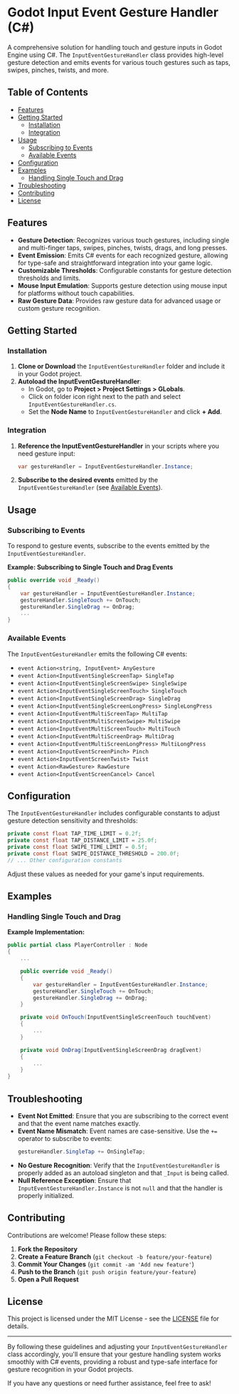 # Godot Input Event Gesture Handler (C#)

A comprehensive solution for handling touch and gesture inputs in Godot Engine using C#. The `InputEventGestureHandler` class provides high-level gesture detection and emits events for various touch gestures such as taps, swipes, pinches, twists, and more.

## Table of Contents

- [Features](#features)
- [Getting Started](#getting-started)
  - [Installation](#installation)
  - [Integration](#integration)
- [Usage](#usage)
  - [Subscribing to Events](#subscribing-to-events)
  - [Available Events](#available-events)
- [Configuration](#configuration)
- [Examples](#examples)
  - [Handling Single Touch and Drag](#handling-single-touch-and-drag)
- [Troubleshooting](#troubleshooting)
- [Contributing](#contributing)
- [License](#license)

## Features

- **Gesture Detection**: Recognizes various touch gestures, including single and multi-finger taps, swipes, pinches, twists, drags, and long presses.
- **Event Emission**: Emits C# events for each recognized gesture, allowing for type-safe and straightforward integration into your game logic.
- **Customizable Thresholds**: Configurable constants for gesture detection thresholds and limits.
- **Mouse Input Emulation**: Supports gesture detection using mouse input for platforms without touch capabilities.
- **Raw Gesture Data**: Provides raw gesture data for advanced usage or custom gesture recognition.

## Getting Started

### Installation

1. **Clone or Download** the `InputEventGestureHandler` folder and include it in your Godot project.
2. **Autoload the InputEventGestureHandler**:
   - In Godot, go to **Project > Project Settings > GLobals**.
   - Click on folder icon right next to the path and select `InputEventGestureHandler.cs`.
   - Set the **Node Name** to `InputEventGestureHandler` and click **+ Add**.

### Integration

1. **Reference the InputEventGestureHandler** in your scripts where you need gesture input:
   ```csharp
   var gestureHandler = InputEventGestureHandler.Instance;
   ```
2. **Subscribe to the desired events** emitted by the `InputEventGestureHandler` (see [Available Events](#available-events)).

## Usage

### Subscribing to Events

To respond to gesture events, subscribe to the events emitted by the `InputEventGestureHandler`.

**Example: Subscribing to Single Touch and Drag Events**

```csharp
public override void _Ready()
{
    var gestureHandler = InputEventGestureHandler.Instance;
    gestureHandler.SingleTouch += OnTouch;
    gestureHandler.SingleDrag += OnDrag;
    ...
}
```

### Available Events

The `InputEventGestureHandler` emits the following C# events:

- `event Action<string, InputEvent> AnyGesture`
- `event Action<InputEventSingleScreenTap> SingleTap`
- `event Action<InputEventSingleScreenSwipe> SingleSwipe`
- `event Action<InputEventSingleScreenTouch> SingleTouch`
- `event Action<InputEventSingleScreenDrag> SingleDrag`
- `event Action<InputEventSingleScreenLongPress> SingleLongPress`
- `event Action<InputEventMultiScreenTap> MultiTap`
- `event Action<InputEventMultiScreenSwipe> MultiSwipe`
- `event Action<InputEventMultiScreenTouch> MultiTouch`
- `event Action<InputEventMultiScreenDrag> MultiDrag`
- `event Action<InputEventMultiScreenLongPress> MultiLongPress`
- `event Action<InputEventScreenPinch> Pinch`
- `event Action<InputEventScreenTwist> Twist`
- `event Action<RawGesture> RawGesture`
- `event Action<InputEventScreenCancel> Cancel`

## Configuration

The `InputEventGestureHandler` includes configurable constants to adjust gesture detection sensitivity and thresholds:

```csharp
private const float TAP_TIME_LIMIT = 0.2f;
private const float TAP_DISTANCE_LIMIT = 25.0f;
private const float SWIPE_TIME_LIMIT = 0.5f;
private const float SWIPE_DISTANCE_THRESHOLD = 200.0f;
// ... Other configuration constants
```

Adjust these values as needed for your game's input requirements.

## Examples

### Handling Single Touch and Drag

**Example Implementation:**

```csharp
public partial class PlayerController : Node
{
    ...

    public override void _Ready()
    {
        var gestureHandler = InputEventGestureHandler.Instance;
        gestureHandler.SingleTouch += OnTouch;
        gestureHandler.SingleDrag += OnDrag;
    }

    private void OnTouch(InputEventSingleScreenTouch touchEvent)
    {
        ...
    }

    private void OnDrag(InputEventSingleScreenDrag dragEvent)
    {
        ...
    }
}
```

## Troubleshooting

- **Event Not Emitted**: Ensure that you are subscribing to the correct event and that the event name matches exactly.
- **Event Name Mismatch**: Event names are case-sensitive. Use the `+=` operator to subscribe to events:
  ```csharp
  gestureHandler.SingleTap += OnSingleTap;
  ```
- **No Gesture Recognition**: Verify that the `InputEventGestureHandler` is properly added as an autoload singleton and that `_Input` is being called.
- **Null Reference Exception**: Ensure that `InputEventGestureHandler.Instance` is not `null` and that the handler is properly initialized.

## Contributing

Contributions are welcome! Please follow these steps:

1. **Fork the Repository**
2. **Create a Feature Branch** (`git checkout -b feature/your-feature`)
3. **Commit Your Changes** (`git commit -am 'Add new feature'`)
4. **Push to the Branch** (`git push origin feature/your-feature`)
5. **Open a Pull Request**

## License

This project is licensed under the MIT License - see the [LICENSE](LICENSE) file for details.

---

By following these guidelines and adjusting your `InputEventGestureHandler` class accordingly, you'll ensure that your gesture handling system works smoothly with C# events, providing a robust and type-safe interface for gesture recognition in your Godot projects.

If you have any questions or need further assistance, feel free to ask!